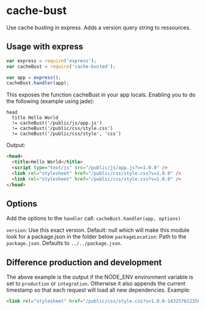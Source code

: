 # cache-bust

Use cache busting in express. Adds a version query string to ressources.

## Usage with express

```js
var express = require('express');
var cacheBust = require('cache-busted');

var app = express();
cacheBust.handler(app);
```

This exposes the function cacheBust in your app locals. Enabling you to do the following (example using jade):

```jade
head
  title Hello World
  != cacheBust('/public/js/app.js')
  != cacheBust('/public/css/style.css')
  != cacheBust('/public/css/style', 'css')
```

Output:

```html
<head>
  <title>Hello World</title>
  <script type="text/js" src="/public/js/app.js?v=1.0.0" />
  <link rel="stylesheet" href="/public/css/style.css?v=1.0.0" />
  <link rel="stylesheet" href="/public/css/style.css?v=1.0.0" />
</head>
```

## Options

Add the options to the `handler` call: `cacheBust.handler(app, options)`

`version`: Use this exact version. Default: null which will make this module look for a package.json in the folder below
`packageLocation`: Path to the `package.json`. Defaults to `../../package.json`.

## Difference production and development

The above example is the output if the NODE_ENV environment variable is set to `production` or `integration`. Otherwise it also appends the current timestamp so that each request will load all new dependencies. Example:

```html
<link rel="stylesheet" href="/public/css/style.css?v=1.0.0-1432576223502" />
```
